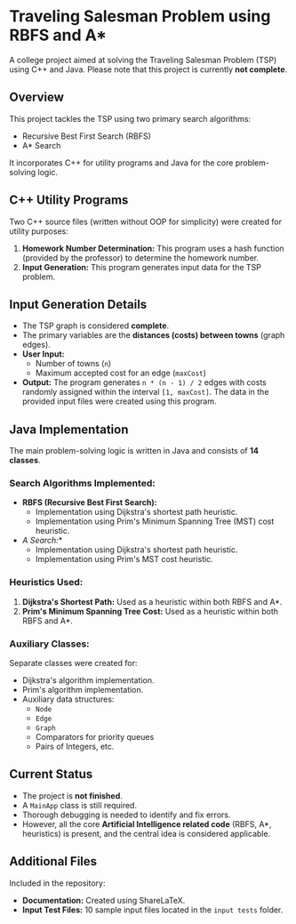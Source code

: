 # Traveling Salesman Problem using RBFS and A*

A college project aimed at solving the Traveling Salesman Problem (TSP) using C++ and Java. Please note that this project is currently **not complete**.

## Overview

This project tackles the TSP using two primary search algorithms:
* Recursive Best First Search (RBFS)
* A* Search

It incorporates C++ for utility programs and Java for the core problem-solving logic.

## C++ Utility Programs

Two C++ source files (written without OOP for simplicity) were created for utility purposes:

1.  **Homework Number Determination:** This program uses a hash function (provided by the professor) to determine the homework number.
2.  **Input Generation:** This program generates input data for the TSP problem.

## Input Generation Details

* The TSP graph is considered **complete**.
* The primary variables are the **distances (costs) between towns** (graph edges).
* **User Input:**
    * Number of towns (`n`)
    * Maximum accepted cost for an edge (`maxCost`)
* **Output:** The program generates `n * (n - 1) / 2` edges with costs randomly assigned within the interval `[1, maxCost]`. The data in the provided input files were created using this program.

## Java Implementation

The main problem-solving logic is written in Java and consists of **14 classes**.

### Search Algorithms Implemented:

* **RBFS (Recursive Best First Search):**
    * Implementation using Dijkstra's shortest path heuristic.
    * Implementation using Prim's Minimum Spanning Tree (MST) cost heuristic.
* **A* Search:**
    * Implementation using Dijkstra's shortest path heuristic.
    * Implementation using Prim's MST cost heuristic.

### Heuristics Used:

1.  **Dijkstra's Shortest Path:** Used as a heuristic within both RBFS and A*.
2.  **Prim's Minimum Spanning Tree Cost:** Used as a heuristic within both RBFS and A*.

### Auxiliary Classes:

Separate classes were created for:
* Dijkstra's algorithm implementation.
* Prim's algorithm implementation.
* Auxiliary data structures:
    * `Node`
    * `Edge`
    * `Graph`
    * Comparators for priority queues
    * Pairs of Integers, etc.

## Current Status

* The project is **not finished**.
* A `MainApp` class is still required.
* Thorough debugging is needed to identify and fix errors.
* However, all the core **Artificial Intelligence related code** (RBFS, A*, heuristics) is present, and the central idea is considered applicable.

## Additional Files

Included in the repository:
* **Documentation:** Created using ShareLaTeX.
* **Input Test Files:** 10 sample input files located in the `input tests` folder.
